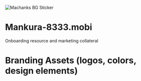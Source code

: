 ![Machanks BG Sticker](https://github.com/MGTehuti/Machankura-8333.mobi/assets/138019359/5574bf7c-6178-4ce3-aec9-18c04a7593d8)
# Mankura-8333.mobi
Onboarding resource and marketing collateral

# Branding Assets (logos, colors, design elements)

